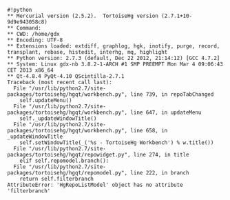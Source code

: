     #!python
    ** Mercurial version (2.5.2).  TortoiseHg version (2.7.1+10-9d9e943058c8)
    ** Command: 
    ** CWD: /home/gdx
    ** Encoding: UTF-8
    ** Extensions loaded: extdiff, graphlog, hgk, inotify, purge, record, transplant, rebase, histedit, interhg, mq, highlight
    ** Python version: 2.7.3 (default, Dec 22 2012, 21:14:12) [GCC 4.7.2]
    ** System: Linux gdx-nb 3.8.2-1-ARCH #1 SMP PREEMPT Mon Mar 4 09:06:43 CET 2013 x86_64
    ** Qt-4.8.4 PyQt-4.10 QScintilla-2.7.1
    Traceback (most recent call last):
      File "/usr/lib/python2.7/site-packages/tortoisehg/hgqt/workbench.py", line 739, in repoTabChanged
        self.updateMenu()
      File "/usr/lib/python2.7/site-packages/tortoisehg/hgqt/workbench.py", line 647, in updateMenu
        self._updateWindowTitle()
      File "/usr/lib/python2.7/site-packages/tortoisehg/hgqt/workbench.py", line 658, in _updateWindowTitle
        self.setWindowTitle(_('%s - TortoiseHg Workbench') % w.title())
      File "/usr/lib/python2.7/site-packages/tortoisehg/hgqt/repowidget.py", line 274, in title
        elif self.repomodel.branch():
      File "/usr/lib/python2.7/site-packages/tortoisehg/hgqt/repomodel.py", line 222, in branch
        return self.filterbranch
    AttributeError: 'HgRepoListModel' object has no attribute 'filterbranch'
    